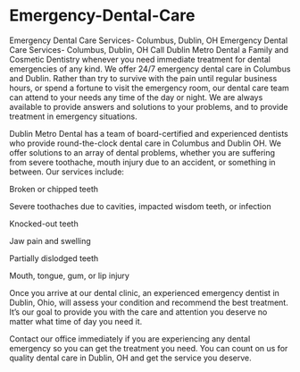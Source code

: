 # Emergency-Dental-Care
Emergency Dental Care Services- Columbus, Dublin, OH
Emergency Dental Care Services- Columbus, Dublin, OH
Call Dublin Metro Dental a Family and Cosmetic Dentistry whenever you need immediate treatment for dental emergencies of any kind. We offer 24/7 emergency dental care in Columbus and Dublin. Rather than try to survive with the pain until regular business hours, or spend a fortune to visit the emergency room, our dental care team can attend to your needs any time of the day or night. We are always available to provide answers and solutions to your problems, and to provide treatment in emergency situations.


Dublin Metro Dental has a team of board-certified and experienced dentists who provide round-the-clock dental care in Columbus and Dublin OH. We offer solutions to an array of dental problems, whether you are suffering from severe toothache, mouth injury due to an accident, or something in between. Our services include:

Broken or chipped teeth

Severe toothaches due to cavities, impacted wisdom teeth, or infection

Knocked-out teeth

Jaw pain and swelling

Partially dislodged teeth

Mouth, tongue, gum, or lip injury

Once you arrive at our dental clinic, an experienced emergency dentist in Dublin, Ohio, will assess your condition and recommend the best treatment. It’s our goal to provide you with the care and attention you deserve no matter what time of day you need it.

Contact our office immediately if you are experiencing any dental emergency so you can get the treatment you need. You can count on us for quality dental care in Dublin, OH and get the service you deserve.

